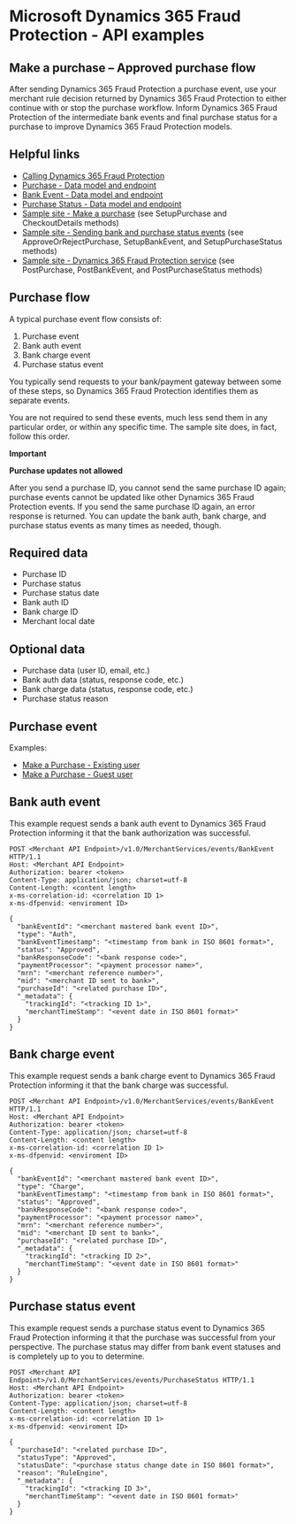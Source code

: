 # Microsoft Dynamics 365 Fraud Protection - API examples
## Make a purchase – Approved purchase flow

After sending Dynamics 365 Fraud Protection a purchase event, use your merchant rule decision returned by Dynamics 365 Fraud Protection to either continue with or stop the purchase workflow. Inform Dynamics 365 Fraud Protection of the intermediate bank events and final purchase status for a purchase to improve Dynamics 365 Fraud Protection models.

## Helpful links
- [Calling Dynamics 365 Fraud Protection](./Authenticate&#32;and&#32;call&#32;Fraud&#32;Protection.md)
- [Purchase - Data model and endpoint](https://apidocs.microsoft.com/services/dynamics365fraudprotection#/v1.0/V1.0MerchantservicesEventsPurchasePost)
- [Bank Event - Data model and endpoint](https://apidocs.microsoft.com/services/dynamics365fraudprotection#/v1.0/V1.0MerchantservicesEventsBankEventPost)
- [Purchase Status - Data model and endpoint](https://apidocs.microsoft.com/services/dynamics365fraudprotection#/v1.0/V1.0MerchantservicesEventsPurchaseStatusPost)
- [Sample site - Make a purchase](../src/Web/Controllers/BasketController.cs) (see SetupPurchase and CheckoutDetails methods)
- [Sample site - Sending bank and purchase status events](../src/Web/Controllers/BasketController.cs) (see ApproveOrRejectPurchase, SetupBankEvent, and SetupPurchaseStatus methods)
- [Sample site - Dynamics 365 Fraud Protection service](../src/Infrastructure/Services/FraudProtectionService.cs) (see PostPurchase, PostBankEvent, and PostPurchaseStatus methods)

## Purchase flow
A typical purchase event flow consists of:
1. Purchase event
1. Bank auth event
1. Bank charge event
1. Purchase status event

You typically send requests to your bank/payment gateway between some of these steps, so Dynamics 365 Fraud Protection identifies them as separate events. 

You are not required to send these events, much less send them in any particular order, or within any specific time. The sample site does, in fact, follow this order. 

**Important**

**Purchase updates not allowed**

After you send a purchase ID, you cannot send the same purchase ID again; purchase events cannot be updated like other Dynamics 365 Fraud Protection events. If you send the same purchase ID again, an error response is returned. You can update the bank auth, bank charge, and purchase status events as many times as needed, though.

## Required data
- Purchase ID
- Purchase status
- Purchase status date
- Bank auth ID
- Bank charge ID
- Merchant local date

## Optional data
- Purchase data (user ID, email, etc.)
- Bank auth data (status, response code, etc.)
- Bank charge data (status, response code, etc.)
- Purchase status reason

## Purchase event
Examples:
- [Make a Purchase - Existing user](./Make&#32;a&#32;purchase&#32;-&#32;Existing&#32;user.md)
- [Make a Purchase - Guest user](./Make&#32;a&#32;purchase&#32;-&#32;Guest&#32;user.md)

## Bank auth event
This example request sends a bank auth event to Dynamics 365 Fraud Protection informing it that the bank authorization was successful.
```http
POST <Merchant API Endpoint>/v1.0/MerchantServices/events/BankEvent HTTP/1.1
Host: <Merchant API Endpoint>
Authorization: bearer <token>
Content-Type: application/json; charset=utf-8
Content-Length: <content length>
x-ms-correlation-id: <correlation ID 1>
x-ms-dfpenvid: <enviroment ID>

{
  "bankEventId": "<merchant mastered bank event ID>",
  "type": "Auth",
  "bankEventTimestamp": "<timestamp from bank in ISO 8601 format>",
  "status": "Approved",
  "bankResponseCode": "<bank response code>",
  "paymentProcessor": "<payment processor name>",
  "mrn": "<merchant reference number>",
  "mid": "<merchant ID sent to bank>",
  "purchaseId": "<related purchase ID>",
  "_metadata": {
    "trackingId": "<tracking ID 1>",
    "merchantTimeStamp": "<event date in ISO 8601 format>"
  }
}
```

## Bank charge event
This example request sends a bank charge event to Dynamics 365 Fraud Protection informing it that the bank charge was successful.
```http
POST <Merchant API Endpoint>/v1.0/MerchantServices/events/BankEvent HTTP/1.1
Host: <Merchant API Endpoint>
Authorization: bearer <token>
Content-Type: application/json; charset=utf-8
Content-Length: <content length>
x-ms-correlation-id: <correlation ID 1>
x-ms-dfpenvid: <enviroment ID>

{
  "bankEventId": "<merchant mastered bank event ID>",
  "type": "Charge",
  "bankEventTimestamp": "<timestamp from bank in ISO 8601 format>",
  "status": "Approved",
  "bankResponseCode": "<bank response code>",
  "paymentProcessor": "<payment processor name>",
  "mrn": "<merchant reference number>",
  "mid": "<merchant ID sent to bank>",
  "purchaseId": "<related purchase ID>",
  "_metadata": {
    "trackingId": "<tracking ID 2>",
    "merchantTimeStamp": "<event date in ISO 8601 format>"
  }
}
```

## Purchase status event
This example request sends a purchase status event to Dynamics 365 Fraud Protection informing it that the purchase was successful from your perspective. The purchase status may differ from bank event statuses and is completely up to you to determine.
```http
POST <Merchant API Endpoint>/v1.0/MerchantServices/events/PurchaseStatus HTTP/1.1
Host: <Merchant API Endpoint>
Authorization: bearer <token>
Content-Type: application/json; charset=utf-8
Content-Length: <content length>
x-ms-correlation-id: <correlation ID 1>
x-ms-dfpenvid: <enviroment ID>

{
  "purchaseId": "<related purchase ID>",
  "statusType": "Approved",
  "statusDate": "<purchase status change date in ISO 8601 format>",
  "reason": "RuleEngine",
  "_metadata": {
    "trackingId": "<tracking ID 3>",
    "merchantTimeStamp": "<event date in ISO 8601 format>"
  }
}
```
